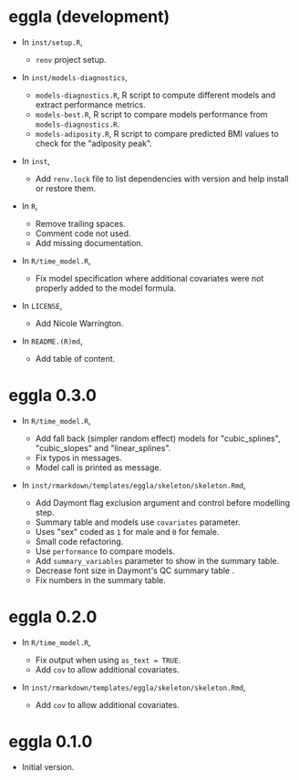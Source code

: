 # eggla (development)

* In `inst/setup.R`,
    + `renv` project setup.

* In `inst/models-diagnostics`,
    + `models-diagnostics.R`, R script to compute different models and extract performance metrics.
    + `models-best.R`, R script to compare models performance from `models-diagnostics.R`.
    + `models-adiposity.R`, R script to compare predicted BMI values to check for the "adiposity peak".

* In `inst`,
    + Add `renv.lock` file to list dependencies with version and help install or restore them.

* In `R`,
    + Remove trailing spaces.
    + Comment code not used.
    + Add missing documentation.

* In `R/time_model.R`,
    + Fix model specification where additional covariates were not properly added to the model formula.

* In `LICENSE`,
    + Add Nicole Warrington.

* In `README.(R)md`,
    + Add table of content.

# eggla 0.3.0

* In `R/time_model.R`,
    + Add fall back (simpler random effect) models for "cubic_splines", "cubic_slopes" and "linear_splines".
    + Fix typos in messages.
    + Model call is printed as message.

* In `inst/rmarkdown/templates/eggla/skeleton/skeleton.Rmd`,
    + Add Daymont flag exclusion argument and control before modelling step.
    + Summary table and models use `covariates` parameter.
    + Uses "sex" coded as `1` for male and `0` for female.
    + Small code refactoring.
    + Use `performance` to compare models.
    + Add `summary_variables` parameter to show in the summary table.
    + Decrease font size in Daymont's QC summary table .
    + Fix numbers in the summary table.

# eggla 0.2.0

* In `R/time_model.R`,
    + Fix output when using `as_text = TRUE`.
    + Add `cov` to allow additional covariates.

* In `inst/rmarkdown/templates/eggla/skeleton/skeleton.Rmd`,
    + Add `cov` to allow additional covariates.

# eggla 0.1.0

* Initial version.
